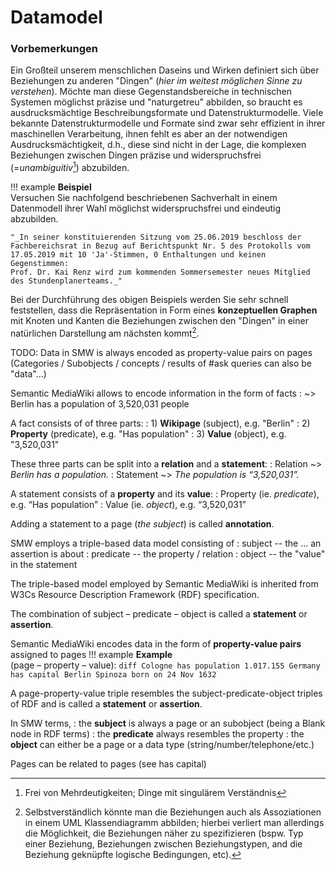 # Datamodel


### Vorbemerkungen

Ein Großteil unserem menschlichen Daseins und Wirken definiert sich über Beziehungen zu anderen "Dingen" (_hier im weitest möglichen Sinne zu verstehen_). 
Möchte man diese Gegenstandsbereiche in technischen Systemen möglichst präzise und "naturgetreu" abbilden, so braucht es ausdrucksmächtige Beschreibungsformate und Datenstrukturmodelle.
Viele bekannte Datenstrukturmodelle und Formate sind zwar sehr effizient in ihrer maschinellen Verarbeitung, ihnen fehlt es aber an der notwendigen Ausdrucksmächtigkeit, d.h., diese sind nicht in der Lage, die komplexen Beziehungen zwischen Dingen präzise und widerspruchsfrei (=*unambiguitiv*[^1]) abzubilden.

[^1]: Frei von Mehrdeutigkeiten; Dinge mit singulärem Verständnis

!!! example
    **Beispiel**  
    Versuchen Sie nachfolgend beschriebenen Sachverhalt in einem Datenmodell ihrer Wahl möglichst widerspruchsfrei und eindeutig abzubilden.
    
    "_In seiner konstituierenden Sitzung vom 25.06.2019 beschloss der Fachbereichsrat in Bezug auf Berichtspunkt Nr. 5 des Protokolls vom 17.05.2019 mit 10 'Ja'-Stimmen, 0 Enthaltungen und keinen Gegenstimmen:  
    Prof. Dr. Kai Renz wird zum kommenden Sommersemester neues Mitglied des Stundenplanerteams._"

Bei der Durchführung des obigen Beispiels werden Sie sehr schnell feststellen, dass die Repräsentation in Form eines **konzeptuellen Graphen** mit Knoten und Kanten die Beziehungen zwischen den "Dingen" in einer natürlichen Darstellung am nächsten kommt[^2].

[^2]: Selbstverständlich könnte man die Beziehungen auch als Assoziationen in einem UML Klassendiagramm abbilden; hierbei verliert man allerdings die Möglichkeit, die Beziehungen näher zu spezifizieren (bspw. Typ einer Beziehung, Beziehungen zwischen Beziehungstypen, and die Beziehung geknüpfte logische Bedingungen, etc).

TODO: Data in SMW is always encoded as property-value pairs on pages (Categories / Subobjects / concepts / results of #ask queries can also be "data"...)

Semantic MediaWiki allows to encode information in the form of facts
: ~> Berlin has a population of 3,520,031 people

A fact consists of of three parts:
: 1) **Wikipage** (subject), e.g. "Berlin"
: 2) **Property** (predicate), e.g. "Has population"
: 3) **Value** (object), e.g. "3,520,031"

These three parts can be split into a **relation** and a **statement**:
: Relation ~> _Berlin has a population._
: Statement ~> _The population is “3,520,031”._

A statement consists of a **property** and its **value**:
: Property (ie. _predicate_), e.g. “Has population” 
: Value (ie. _object_), e.g. “3,520,031”

Adding a statement to a page (_the subject_) is called **annotation**.





SMW employs a triple-based data model consisting of
: subject -- the ... an assertion is about
: predicate -- the property / relation
: object -- the "value" in the statement

The triple-based model employed by Semantic MediaWiki is inherited from W3Cs Resource Description Framework (RDF) specification.

The combination of subject – predicate – object is called a **statement** or **assertion**.

Semantic MediaWiki encodes data in the form of **property-value pairs** assigned to pages
!!! example
    **Example**  
    (page – property – value):
    ``` diff
    Cologne has population 1.017.155
    Germany has capital Berlin
    Spinoza born on 24 Nov 1632
    ```

A page-property-value triple resembles the subject-predicate-object triples of RDF and is called a **statement** or **assertion**.

In SMW terms, 
: the **subject** is always a page or an subobject (being a Blank node in RDF terms)
: the **predicate** always resembles the property
: the **object** can either be a page or a data type (string/number/telephone/etc.)


Pages can be related to pages (see has capital)